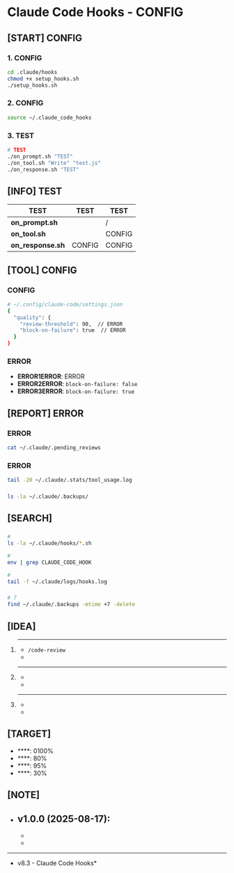 # Claude Code Hooks - CONFIG

## [START] CONFIG

### 1. CONFIG
```bash
cd .claude/hooks
chmod +x setup_hooks.sh
./setup_hooks.sh
```

### 2. CONFIG
```bash
source ~/.claude_code_hooks
```

### 3. TEST
```bash
# TEST
./on_prompt.sh "TEST"
./on_tool.sh "Write" "test.js"
./on_response.sh "TEST"
```

## [INFO] TEST

| TEST | TEST | TEST |
|---------|---------|------|
| **on_prompt.sh** |  | / |
| **on_tool.sh** |  | CONFIG |
| **on_response.sh** | CONFIG | CONFIG |

## [TOOL] CONFIG

### CONFIG
```bash
# ~/.config/claude-code/settings.json
{
  "quality": {
    "review-threshold": 90,  // ERROR
    "block-on-failure": true  // ERROR
  }
}
```

### ERROR
- **ERROR1ERROR**: ERROR
- **ERROR2ERROR**: `block-on-failure: false`
- **ERROR3ERROR**: `block-on-failure: true`

## [REPORT] ERROR

### ERROR
```bash
cat ~/.claude/.pending_reviews
```

### ERROR
```bash
tail -20 ~/.claude/.stats/tool_usage.log
```

### 
```bash
ls -la ~/.claude/.backups/
```

## [SEARCH] 

### 
```bash
# 
ls -la ~/.claude/hooks/*.sh

# 
env | grep CLAUDE_CODE_HOOK

# 
tail -f ~/.claude/logs/hooks.log
```

### 
```bash
# 7
find ~/.claude/.backups -mtime +7 -delete
```

## [IDEA] 

1. ****
   -  `/code-review` 
   - 

2. ****
   - 
   - 

3. ****
   - 
   - 

## [TARGET] 

- ****: 0100%
- ****: 80%
- ****: 95%
- ****: 30%

## [NOTE] 

- **v1.0.0** (2025-08-17): 
  - 
  - 
  - 

---

* v8.3 - Claude Code Hooks*
